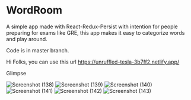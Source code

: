# WordRoom
A simple app made with React-Redux-Persist with intention for people preparing for exams like GRE, this app makes it easy to categorize words and play around.

Code is in master branch.

Hi Folks, you can use this url https://unruffled-tesla-3b7ff2.netlify.app/

Glimpse

![Screenshot (138)](https://user-images.githubusercontent.com/43615884/126028906-43ac14ad-477c-4b71-b2af-87e0e8dcc444.png)
![Screenshot (139)](https://user-images.githubusercontent.com/43615884/126028909-ffd1d5e3-e385-4701-b47c-1398e9134e59.png)
![Screenshot (140)](https://user-images.githubusercontent.com/43615884/126028912-599c7d41-bffa-4329-aa58-1d0356f63d43.png)
![Screenshot (141)](https://user-images.githubusercontent.com/43615884/126028917-6bdcb963-58ad-4e7c-89dc-5802891703ab.png)
![Screenshot (142)](https://user-images.githubusercontent.com/43615884/126028922-6489a385-8f9f-4fea-b729-9c031ed0e1b9.png)
![Screenshot (143)](https://user-images.githubusercontent.com/43615884/126028923-575be354-02d3-44d3-ba42-7a07798c105c.png)
